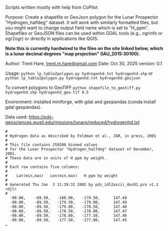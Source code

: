 Scripts written mostly with help from CoPilot

Purpose: Create a shapefile or GeoJson polygon for the Lunar Prospector "Hydrogen_halfdeg" dataset.
It will work with similarly formatted files, but you might want to change output field name which
is set to "H_ppm". Shapefiles or GeoJSON files can be used within GDAL tools (e.g., ogrinfo or ogr2ogr) 
or directly in applications like QGIS.

**Note this is currently hardwired to the files on the site linked below, which is a lunar decimal degrees "map projection" (IAU_2015:30100).**

Author:  Trent Hare, <trent.m.hare@gmail.com>
Date:    Oct 30, 2025
version: 0.1

Usage: 
`python lp_table2polygon.py hydrogenhd.txt hydrogenhd.shp` 
or
`python lp_table2polygon.py hydrogenhd.txt hydrogenhd.geojson` 

To convert polygons to GeoTIFF
`python shapefile_to_geotiff.py  hydrogenhd.shp hydrogenhd_geo.tif 0.5`

Environment:
installed miniforge, with gdal and geopandas (conda install gdal geopandas).


Data used:
https://pds-geosciences.wustl.edu/missions/lunarp/reduced/hydrogenhd.txt
```
#
# Hydrogen data as described by Feldman et al., JGR, in press, 2001
#
# This file contains 259200 binned values
# for the Lunar Prospector "Hydrogen_halfdeg" dataset of December, 2001.
# These data are in units of H ppm by weight.
#
# Each row contains five columns:
#
#    Lat(min,max)   Lon(min,max)   H ppm by weight
#
# Generated Thu Jan  3 11:39:32 2002 by pds_idl2ascii_dec01.pro v1.1 <djl>
#
  -90.00,    -89.50,   -180.00,   -179.50,      147.49
  -90.00,    -89.50,   -179.50,   -179.00,      147.49
  -90.00,    -89.50,   -179.00,   -178.50,      147.48
  -90.00,    -89.50,   -178.50,   -178.00,      147.47
  -90.00,    -89.50,   -178.00,   -177.50,      147.46
  -90.00,    -89.50,   -177.50,   -177.00,      147.45
…
```